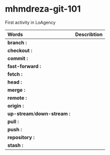# mhmdreza-git-101
First activity in LoAgency


|  **Words**  |**Describtion**|
|:-------|:----------|
|**branch :**|
|**checkout :**|
|**commit :**|
|**fast-forward :**|
|**fetch :**|
|**head :**|
|**merge :**|
|**remote :**|
|**origin :**|
|**up-stream**/**down-stream :**|
|**pull :**|
|**push :**|
|**repository :**|
|**stash :**|
